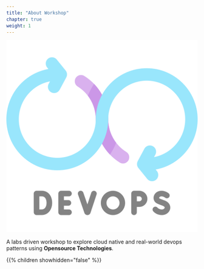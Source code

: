 ```yaml
---
title: "About Workshop"
chapter: true
weight: 1
---
```


![DevOps](/images/devops.png?width=20pc)

A labs driven workshop to explore cloud native and real-world devops patterns using **Opensource Technologies**.


{{% children showhidden="false" %}}
